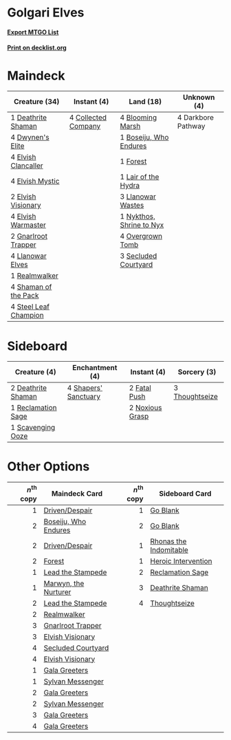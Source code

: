 # Golgari Elves

#### [Export MTGO List](../collection/Golgari%20Elves/Golgari%20Elves.txt)
#### [Print on decklist.org](http://decklist.org/?deckmain=4%09Blooming%20Marsh%0A1%09Boseiju,%20Who%20Endures%0A4%09Collected%20Company%0A4%09Darkbore%20Pathway%0A1%09Deathrite%20Shaman%0A4%09Dwynen's%20Elite%0A4%09Elvish%20Clancaller%0A4%09Elvish%20Mystic%0A2%09Elvish%20Visionary%0A4%09Elvish%20Warmaster%0A1%09Forest%0A2%09Gnarlroot%20Trapper%0A1%09Lair%20of%20the%20Hydra%0A4%09Llanowar%20Elves%0A3%09Llanowar%20Wastes%0A1%09Nykthos,%20Shrine%20to%20Nyx%0A4%09Overgrown%20Tomb%0A1%09Realmwalker%0A3%09Secluded%20Courtyard%0A4%09Shaman%20of%20the%20Pack%0A4%09Steel%20Leaf%20Champion&deckside=2%09Deathrite%20Shaman%0A2%09Fatal%20Push%0A2%09Noxious%20Grasp%0A1%09Reclamation%20Sage%0A1%09Scavenging%20Ooze%0A4%09Shapers'%20Sanctuary%0A3%09Thoughtseize)
# Maindeck

|                                         Creature (34)                                          |                                         Instant (4)                                          |                                             Land (18)                                             |   Unknown (4)    |
|------------------------------------------------------------------------------------------------|----------------------------------------------------------------------------------------------|---------------------------------------------------------------------------------------------------|------------------|
|1 [Deathrite Shaman](http://gatherer.wizards.com/Pages/Card/Details.aspx?multiverseid=413757)   |4 [Collected Company](http://gatherer.wizards.com/Pages/Card/Details.aspx?multiverseid=394519)|4 [Blooming Marsh](http://gatherer.wizards.com/Pages/Card/Details.aspx?multiverseid=417816)        |4 Darkbore Pathway|
|4 [Dwynen's Elite](http://gatherer.wizards.com/Pages/Card/Details.aspx?multiverseid=442739)     |                                                                                              |1 [Boseiju, Who Endures](http://gatherer.wizards.com/Pages/Card/Details.aspx?multiverseid=548579)  |                  |
|4 [Elvish Clancaller](http://gatherer.wizards.com/Pages/Card/Details.aspx?multiverseid=447315)  |                                                                                              |1 [Forest](http://gatherer.wizards.com/Pages/Card/Details.aspx?multiverseid=439860)                |                  |
|4 [Elvish Mystic](http://gatherer.wizards.com/Pages/Card/Details.aspx?multiverseid=389499)      |                                                                                              |1 [Lair of the Hydra](http://gatherer.wizards.com/Pages/Card/Details.aspx?multiverseid=527546)     |                  |
|2 [Elvish Visionary](http://gatherer.wizards.com/Pages/Card/Details.aspx?multiverseid=175124)   |                                                                                              |3 [Llanowar Wastes](http://gatherer.wizards.com/Pages/Card/Details.aspx?multiverseid=129627)       |                  |
|4 [Elvish Warmaster](http://gatherer.wizards.com/Pages/Card/Details.aspx?multiverseid=503780)   |                                                                                              |1 [Nykthos, Shrine to Nyx](http://gatherer.wizards.com/Pages/Card/Details.aspx?multiverseid=373713)|                  |
|2 [Gnarlroot Trapper](http://gatherer.wizards.com/Pages/Card/Details.aspx?multiverseid=398413)  |                                                                                              |4 [Overgrown Tomb](http://gatherer.wizards.com/Pages/Card/Details.aspx?multiverseid=405103)        |                  |
|4 [Llanowar Elves](http://gatherer.wizards.com/Pages/Card/Details.aspx?multiverseid=129626)     |                                                                                              |3 [Secluded Courtyard](http://gatherer.wizards.com/Pages/Card/Details.aspx?multiverseid=548588)    |                  |
|1 [Realmwalker](http://gatherer.wizards.com/Pages/Card/Details.aspx?multiverseid=503804)        |                                                                                              |                                                                                                   |                  |
|4 [Shaman of the Pack](http://gatherer.wizards.com/Pages/Card/Details.aspx?multiverseid=413747) |                                                                                              |                                                                                                   |                  |
|4 [Steel Leaf Champion](http://gatherer.wizards.com/Pages/Card/Details.aspx?multiverseid=443070)|                                                                                              |                                                                                                   |                  |


# Sideboard

|                                        Creature (4)                                         |                                        Enchantment (4)                                        |                                       Instant (4)                                        |                                       Sorcery (3)                                       |
|---------------------------------------------------------------------------------------------|-----------------------------------------------------------------------------------------------|------------------------------------------------------------------------------------------|-----------------------------------------------------------------------------------------|
|2 [Deathrite Shaman](http://gatherer.wizards.com/Pages/Card/Details.aspx?multiverseid=413757)|4 [Shapers' Sanctuary](http://gatherer.wizards.com/Pages/Card/Details.aspx?multiverseid=435362)|2 [Fatal Push](http://gatherer.wizards.com/Pages/Card/Details.aspx?multiverseid=423724)   |3 [Thoughtseize](http://gatherer.wizards.com/Pages/Card/Details.aspx?multiverseid=438676)|
|1 [Reclamation Sage](http://gatherer.wizards.com/Pages/Card/Details.aspx?multiverseid=389651)|                                                                                               |2 [Noxious Grasp](http://gatherer.wizards.com/Pages/Card/Details.aspx?multiverseid=466864)|                                                                                         |
|1 [Scavenging Ooze](http://gatherer.wizards.com/Pages/Card/Details.aspx?multiverseid=420783) |                                                                                               |                                                                                          |                                                                                         |


# Other Options

|*n*<sup>th</sup> copy|                                         Maindeck Card                                         |*n*<sup>th</sup> copy|                                         Sideboard Card                                          |
|--------------------:|-----------------------------------------------------------------------------------------------|--------------------:|-------------------------------------------------------------------------------------------------|
|                    1|[Driven/Despair](http://gatherer.wizards.com/Pages/Card/Details.aspx?multiverseid=430846)      |                    1|[Go Blank](http://gatherer.wizards.com/Pages/Card/Details.aspx?multiverseid=513549)              |
|                    2|[Boseiju, Who Endures](http://gatherer.wizards.com/Pages/Card/Details.aspx?multiverseid=548579)|                    2|[Go Blank](http://gatherer.wizards.com/Pages/Card/Details.aspx?multiverseid=513549)              |
|                    2|[Driven/Despair](http://gatherer.wizards.com/Pages/Card/Details.aspx?multiverseid=430846)      |                    1|[Rhonas the Indomitable](http://gatherer.wizards.com/Pages/Card/Details.aspx?multiverseid=426884)|
|                    2|[Forest](http://gatherer.wizards.com/Pages/Card/Details.aspx?multiverseid=439860)              |                    1|[Heroic Intervention](http://gatherer.wizards.com/Pages/Card/Details.aspx?multiverseid=423776)   |
|                    1|[Lead the Stampede](http://gatherer.wizards.com/Pages/Card/Details.aspx?multiverseid=382295)   |                    2|[Reclamation Sage](http://gatherer.wizards.com/Pages/Card/Details.aspx?multiverseid=389651)      |
|                    1|[Marwyn, the Nurturer](http://gatherer.wizards.com/Pages/Card/Details.aspx?multiverseid=443060)|                    3|[Deathrite Shaman](http://gatherer.wizards.com/Pages/Card/Details.aspx?multiverseid=413757)      |
|                    2|[Lead the Stampede](http://gatherer.wizards.com/Pages/Card/Details.aspx?multiverseid=382295)   |                    4|[Thoughtseize](http://gatherer.wizards.com/Pages/Card/Details.aspx?multiverseid=438676)          |
|                    2|[Realmwalker](http://gatherer.wizards.com/Pages/Card/Details.aspx?multiverseid=503804)         |                     |                                                                                                 |
|                    3|[Gnarlroot Trapper](http://gatherer.wizards.com/Pages/Card/Details.aspx?multiverseid=398413)   |                     |                                                                                                 |
|                    3|[Elvish Visionary](http://gatherer.wizards.com/Pages/Card/Details.aspx?multiverseid=175124)    |                     |                                                                                                 |
|                    4|[Secluded Courtyard](http://gatherer.wizards.com/Pages/Card/Details.aspx?multiverseid=548588)  |                     |                                                                                                 |
|                    4|[Elvish Visionary](http://gatherer.wizards.com/Pages/Card/Details.aspx?multiverseid=175124)    |                     |                                                                                                 |
|                    1|[Gala Greeters](http://gatherer.wizards.com/Pages/Card/Details.aspx?multiverseid=555349)       |                     |                                                                                                 |
|                    1|[Sylvan Messenger](http://gatherer.wizards.com/Pages/Card/Details.aspx?multiverseid=27666)     |                     |                                                                                                 |
|                    2|[Gala Greeters](http://gatherer.wizards.com/Pages/Card/Details.aspx?multiverseid=555349)       |                     |                                                                                                 |
|                    2|[Sylvan Messenger](http://gatherer.wizards.com/Pages/Card/Details.aspx?multiverseid=27666)     |                     |                                                                                                 |
|                    3|[Gala Greeters](http://gatherer.wizards.com/Pages/Card/Details.aspx?multiverseid=555349)       |                     |                                                                                                 |
|                    4|[Gala Greeters](http://gatherer.wizards.com/Pages/Card/Details.aspx?multiverseid=555349)       |                     |                                                                                                 |

